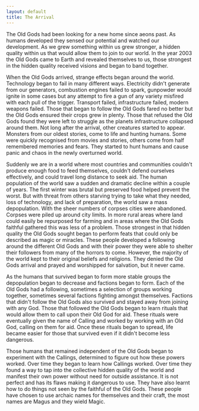 ```yaml
---
layout: default
title: The Arrival
---
```

The Old Gods had been looking for a new home since aeons past. As humans developed they sensed our potential and watched our development. As we grew something within us grew stronger, a hidden quality within us that would allow them to join to our world. In the year 2003 the Old Gods came to Earth and revealed themselves to us, those strongest in the hidden quality received visions and began to band together.

When the Old Gods arrived, strange effects began around the world. Technology began to fail in many different ways. Electricity didn't generate from our generators, combustion engines failed to spark, gunpowder would ignite in some cases but any attempt to fire a gun of any variety misfired with each pull of the trigger. Transport failed, infrastructure failed, modern weapons failed. Those that began to follow the Old Gods fared no better but the Old Gods ensured their crops grew in plenty. Those that refused the Old Gods found they were left to struggle as the planets infrastructure collapsed around them.
Not long after the arrival, other creatures started to appear. Monsters from our oldest stories, come to life and hunting humans. Some were quickly recognised from movies and stories, others come from half remembered memories and fears. They started to hunt humans and cause panic and chaos in the newly overturned world.

Suddenly we are in a world where most countries and communities couldn't produce enough food to feed themselves, couldn't defend ourselves effectively, and could travel long distance to seek aid. The human population of the world saw a sudden and dramatic decline within a couple of years. The first winter was brutal but preserved food helped prevent the worst. But with threat from others starving trying to take what they needed, loss of technology, and lack of preparation, the world saw a mass depopulation. With the sheer numbers of corpses cities were abandoned. Corpses were piled up around city limits. In more rural areas where land could easily be repurposed for farming and in areas where the Old Gods faithful gathered this was less of a problem.
Those strongest in that hidden quality the Old Gods sought began to perform feats that could only be described as magic or miracles. These people developed a following around the different Old Gods and with their power they were able to shelter their followers from many of the horrors to come. However, the majority of the world kept to their original beliefs and religions. They denied the Old Gods arrival and prayed and worshipped for salvation, but it never came.

As the humans that survived began to form more stable groups the depopulation began to decrease and factions began to form. Each of the Old Gods had a following, sometimes a selection of groups working together, sometimes several factions fighting amongst themselves. Factions that didn't follow the Old Gods also survived and stayed away from joining with any God. Those that followed the Old Gods began to learn rituals that would allow them to call upon their Old God for aid. These rituals were eventually given the name of Calling and worked by working with an Old God, calling on them for aid. Once these rituals began to spread, life became easier for those that survived even if it didn't become less dangerous.

Those humans that remained independent of the Old Gods began to experiment with the Callings, determined to figure out how these powers worked. Over time they began to learn how Callings worked. Over time they found a way to tap into the collective hidden quality of the world and manifest their own power without need for outside assistance. It is not perfect and has its flaws making it dangerous to use. They have also learnt how to do things not seen by the faithful of the Old Gods. These people have chosen to use archaic names for themselves and their craft, the most names are Magus and they wield Magic.
